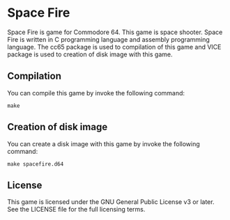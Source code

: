 # Space Fire

Space Fire is game for Commodore 64. This game is space shooter. Space Fire is written in C programming
language and assembly programming language. The cc65 package is used to compilation of this game and
VICE package is used to creation of disk image with this game.

## Compilation

You can compile this game by invoke the following command:

    make

## Creation of disk image

You can create a disk image with this game by invoke the following command:

    make spacefire.d64

## License

This game is licensed under the GNU General Public License v3 or later. See the LICENSE file for the
full licensing terms.
